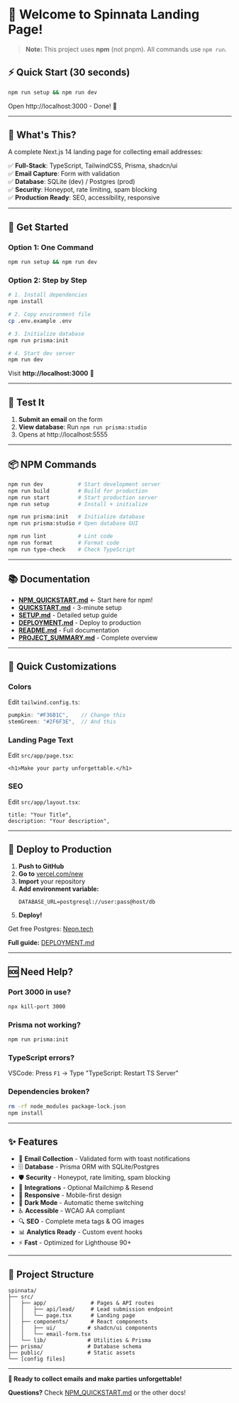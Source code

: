 # 🎃 Welcome to Spinnata Landing Page!

> **Note:** This project uses **npm** (not pnpm). All commands use `npm run`.

## ⚡ Quick Start (30 seconds)

```bash
npm run setup && npm run dev
```

Open http://localhost:3000 - Done! 🎉

---

## 📖 What's This?

A complete Next.js 14 landing page for collecting email addresses:

✅ **Full-Stack**: TypeScript, TailwindCSS, Prisma, shadcn/ui  
✅ **Email Capture**: Form with validation  
✅ **Database**: SQLite (dev) / Postgres (prod)  
✅ **Security**: Honeypot, rate limiting, spam blocking  
✅ **Production Ready**: SEO, accessibility, responsive

---

## 🚀 Get Started

### Option 1: One Command

```bash
npm run setup && npm run dev
```

### Option 2: Step by Step

```bash
# 1. Install dependencies
npm install

# 2. Copy environment file
cp .env.example .env

# 3. Initialize database
npm run prisma:init

# 4. Start dev server
npm run dev
```

Visit **http://localhost:3000** 🎉

---

## 🧪 Test It

1. **Submit an email** on the form
2. **View database**: Run `npm run prisma:studio`
3. Opens at http://localhost:5555

---

## 📦 NPM Commands

```bash
npm run dev           # Start development server
npm run build         # Build for production
npm run start         # Start production server
npm run setup         # Install + initialize

npm run prisma:init   # Initialize database
npm run prisma:studio # Open database GUI

npm run lint          # Lint code
npm run format        # Format code
npm run type-check    # Check TypeScript
```

---

## 📚 Documentation

- **[NPM_QUICKSTART.md](NPM_QUICKSTART.md)** ← Start here for npm!
- **[QUICKSTART.md](QUICKSTART.md)** - 3-minute setup
- **[SETUP.md](SETUP.md)** - Detailed setup guide
- **[DEPLOYMENT.md](DEPLOYMENT.md)** - Deploy to production
- **[README.md](README.md)** - Full documentation
- **[PROJECT_SUMMARY.md](PROJECT_SUMMARY.md)** - Complete overview

---

## 🎨 Quick Customizations

### Colors

Edit `tailwind.config.ts`:

```ts
pumpkin: "#F36B1C",    // Change this
stemGreen: "#2F6F3E",  // And this
```

### Landing Page Text

Edit `src/app/page.tsx`:

```tsx
<h1>Make your party unforgettable.</h1>
```

### SEO

Edit `src/app/layout.tsx`:

```tsx
title: "Your Title",
description: "Your description",
```

---

## 🚢 Deploy to Production

1. **Push to GitHub**
2. **Go to** [vercel.com/new](https://vercel.com/new)
3. **Import** your repository
4. **Add environment variable:**
   ```
   DATABASE_URL=postgresql://user:pass@host/db
   ```
5. **Deploy!**

Get free Postgres: [Neon.tech](https://neon.tech)

**Full guide:** [DEPLOYMENT.md](DEPLOYMENT.md)

---

## 🆘 Need Help?

### Port 3000 in use?

```bash
npx kill-port 3000
```

### Prisma not working?

```bash
npm run prisma:init
```

### TypeScript errors?

VSCode: Press `F1` → Type "TypeScript: Restart TS Server"

### Dependencies broken?

```bash
rm -rf node_modules package-lock.json
npm install
```

---

## ✨ Features

- 🎯 **Email Collection** - Validated form with toast notifications
- 🗄️ **Database** - Prisma ORM with SQLite/Postgres
- 🛡️ **Security** - Honeypot, rate limiting, spam blocking
- 📧 **Integrations** - Optional Mailchimp & Resend
- 📱 **Responsive** - Mobile-first design
- 🌙 **Dark Mode** - Automatic theme switching
- ♿ **Accessible** - WCAG AA compliant
- 🔍 **SEO** - Complete meta tags & OG images
- 📊 **Analytics Ready** - Custom event hooks
- ⚡ **Fast** - Optimized for Lighthouse 90+

---

## 📁 Project Structure

```
spinnata/
├── src/
│   ├── app/              # Pages & API routes
│   │   ├── api/lead/     # Lead submission endpoint
│   │   └── page.tsx      # Landing page
│   ├── components/       # React components
│   │   ├── ui/          # shadcn/ui components
│   │   └── email-form.tsx
│   └── lib/             # Utilities & Prisma
├── prisma/              # Database schema
├── public/              # Static assets
└── [config files]
```

---

**🎃 Ready to collect emails and make parties unforgettable!**

**Questions?** Check [NPM_QUICKSTART.md](NPM_QUICKSTART.md) or the other docs!

